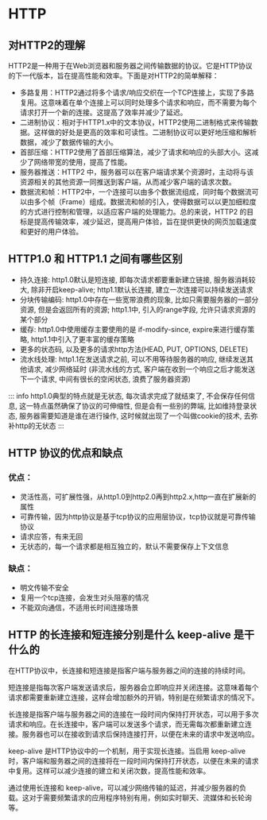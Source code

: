 # HTTP

## 对HTTP2的理解

HTTP2是一种用于在Web浏览器和服务器之间传输数据的协议。它是HTTP协议的下一代版本，旨在提高性能和效率。下面是对HTTP2的简单解释：

* 多路复用：HTTP2通过将多个请求/响应交织在一个TCP连接上，实现了多路复用。这意味着在单个连接上可以同时处理多个请求和响应，而不需要为每个请求打开一个新的连接。这提高了效率并减少了延迟。
* 二进制协议：相对于HTTP1.x中的文本协议，HTTP2使用二进制格式来传输数据。这样做的好处是更高的效率和可读性。二进制协议可以更好地压缩和解析数据，减少了数据传输的大小。
* 首部压缩：HTTP2使用了首部压缩算法，减少了请求和响应的头部大小。这减少了网络带宽的使用，提高了性能。
* 服务器推送：HTTP2 中，服务器可以在客户端请求某个资源时，主动将与该资源相关的其他资源一同推送到客户端，从而减少客户端的请求次数。
* 数据流和帧：HTTP2中，一个连接可以由多个数据流组成，同时每个数据流可以由多个帧（Frame）组成。数据流和帧的引入，使得数据可以以更加细粒度的方式进行控制和管理，以适应客户端的处理能力。总的来说，HTTP2 的目标是提高传输效率，减少延迟，提高用户体验，旨在提供更快的网页加载速度和更好的用户体验。

## HTTP1.0 和 HTTP1.1 之间有哪些区别

* 持久连接: http1.0默认是短连接, 即每次请求都要重新建立链接, 服务器消耗较大, 除非开启keep-alive; http1.1默认长连接, 建立一次连接可以持续发送请求
* 分块传输编码: http1.0中存在一些宽带浪费的现象, 比如只需要服务器的一部分资源, 但是会返回所有的资源; http1.1中, 引入的range字段, 允许只请求资源的某个部分
* 缓存: http1.0中使用缓存主要使用的是 if-modify-since, expire来进行缓存策略, http1.1中引入了更丰富的缓存策略
* 更多的状态码, 以及更多的请求http方法(HEAD, PUT, OPTIONS, DELETE)
* 流水线处理: http1.1在发送请求之前, 可以不用等待服务器的响应, 继续发送其他请求, 减少网络延时 (非流水线的方式, 客户端在收到一个响应之后才能发送下一个请求, 中间有很长的空闲状态, 浪费了服务器资源)

::: info
http1.0典型的特点就是无状态, 每次请求完成了就结束了, 不会保存任何信息, 这一特点虽然确保了协议的可伸缩性, 但是会有一些别的弊端, 比如维持登录状态, 服务器需要知道是谁在进行操作, 这时候就出现了一个叫做cookie的技术, 去弥补http的无状态
:::

## HTTP 协议的优点和缺点

### 优点：

* 灵活性高，可扩展性强，从http1.0到http2.0再到http2.x,http一直在扩展新的属性
* 可靠传输，因为http协议是基于tcp协议的应用层协议，tcp协议就是可靠传输协议
* 请求应答，有来无回
* 无状态的，每一个请求都是相互独立的，默认不需要保存上下文信息

### 缺点：

* 明文传输不安全
* 复用一个tcp连接，会发生对头阻塞的情况
* 不能双向通信，不适用长时间连接场景

## HTTP 的长连接和短连接分别是什么 keep-alive 是干什么的

在HTTP协议中，长连接和短连接是指客户端与服务器之间的连接的持续时间。

短连接是指每次客户端发送请求后，服务器会立即响应并关闭连接。这意味着每个请求都需要重新建立连接，这样会增加额外的开销，特别是在频繁请求的情况下。

长连接是指客户端与服务器之间的连接在一段时间内保持打开状态，可以用于多次请求和响应。在长连接中，客户端可以发送多个请求，而无需每次都重新建立连接。服务器也可以在接收到请求后保持连接打开，以便在未来的请求中发送响应。

keep-alive 是HTTP协议中的一个机制，用于实现长连接。当启用 keep-alive 时，客户端和服务器之间的连接将在一段时间内保持打开状态，以便在未来的请求中复用。这样可以减少连接的建立和关闭次数，提高性能和效率。

通过使用长连接和 keep-alive，可以减少网络传输的延迟，并减少服务器的负载。这对于需要频繁请求的应用程序特别有用，例如实时聊天、流媒体和长轮询等。

